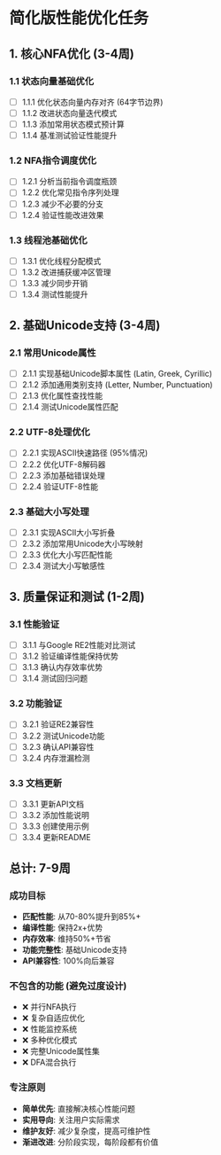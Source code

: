 # 简化版性能优化任务

## 1. 核心NFA优化 (3-4周)

### 1.1 状态向量基础优化
- [ ] 1.1.1 优化状态向量内存对齐 (64字节边界)
- [ ] 1.1.2 改进状态向量迭代模式
- [ ] 1.1.3 添加常用状态模式预计算
- [ ] 1.1.4 基准测试验证性能提升

### 1.2 NFA指令调度优化
- [ ] 1.2.1 分析当前指令调度瓶颈
- [ ] 1.2.2 优化常见指令序列处理
- [ ] 1.2.3 减少不必要的分支
- [ ] 1.2.4 验证性能改进效果

### 1.3 线程池基础优化
- [ ] 1.3.1 优化线程分配模式
- [ ] 1.3.2 改进捕获缓冲区管理
- [ ] 1.3.3 减少同步开销
- [ ] 1.3.4 测试性能提升

## 2. 基础Unicode支持 (3-4周)

### 2.1 常用Unicode属性
- [ ] 2.1.1 实现基础Unicode脚本属性 (Latin, Greek, Cyrillic)
- [ ] 2.1.2 添加通用类别支持 (Letter, Number, Punctuation)
- [ ] 2.1.3 优化属性查找性能
- [ ] 2.1.4 测试Unicode属性匹配

### 2.2 UTF-8处理优化
- [ ] 2.2.1 实现ASCII快速路径 (95%情况)
- [ ] 2.2.2 优化UTF-8解码器
- [ ] 2.2.3 添加基础错误处理
- [ ] 2.2.4 验证UTF-8性能

### 2.3 基础大小写处理
- [ ] 2.3.1 实现ASCII大小写折叠
- [ ] 2.3.2 添加常用Unicode大小写映射
- [ ] 2.3.3 优化大小写匹配性能
- [ ] 2.3.4 测试大小写敏感性

## 3. 质量保证和测试 (1-2周)

### 3.1 性能验证
- [ ] 3.1.1 与Google RE2性能对比测试
- [ ] 3.1.2 验证编译性能保持优势
- [ ] 3.1.3 确认内存效率优势
- [ ] 3.1.4 测试回归问题

### 3.2 功能验证
- [ ] 3.2.1 验证RE2兼容性
- [ ] 3.2.2 测试Unicode功能
- [ ] 3.2.3 确认API兼容性
- [ ] 3.2.4 内存泄漏检测

### 3.3 文档更新
- [ ] 3.3.1 更新API文档
- [ ] 3.3.2 添加性能说明
- [ ] 3.3.3 创建使用示例
- [ ] 3.3.4 更新README

## 总计: 7-9周

### 成功目标
- **匹配性能**: 从70-80%提升到85%+
- **编译性能**: 保持2x+优势
- **内存效率**: 维持50%+节省
- **功能完整性**: 基础Unicode支持
- **API兼容性**: 100%向后兼容

### 不包含的功能 (避免过度设计)
- ❌ 并行NFA执行
- ❌ 复杂自适应优化
- ❌ 性能监控系统
- ❌ 多种优化模式
- ❌ 完整Unicode属性集
- ❌ DFA混合执行

### 专注原则
- **简单优先**: 直接解决核心性能问题
- **实用导向**: 关注用户实际需求
- **维护友好**: 减少复杂度，提高可维护性
- **渐进改进**: 分阶段实现，每阶段都有价值